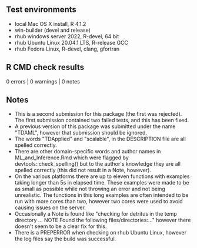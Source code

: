 
## Test environments
* local Mac OS X install, R 4.1.2
* win-builder (devel and release)
* rhub windows server 2022, R-devel, 64 bit
* rhub Ubuntu Linux 20.04.1 LTS, R-release GCC
* rhub Fedora Linux, R-devel, clang, gfortran

## R CMD check results

0 errors | 0 warnings | 0 notes

## Notes

* This is a second submission for this package (the first was rejected). The first submission contained two failed tests, and this has been fixed.
* A previous version of this package was submitted under the name "TDAML", however that submission should be ignored.
* The words "TDApplied" and "scalable", in the DESCRIPTION file are all spelled correctly. 
* There are other domain-specific words and author names in ML_and_Inference.Rmd which were flagged by devtools::check_spelling() but to the author's knowledge they are all spelled correctly (this did not result in a Note, however).
* On the various platforms there are up to eleven functions with examples taking longer than 5s in elapsed time. These examples were made to be as small as possible while not throwing an error and not being unrealistic. The functions in this long examples are often intended to be run with more cores than two, however two cores were used to avoid causing issues on the server.
* Occasionally a Note is found like "checking for detritus in the temp directory ... NOTE
  Found the following files/directories:..." however there doesn't seem to be a clear fix for this.
* There is a PREPERROR when checking on rhub Ubuntu Linux, however the log files say the build was successful.

